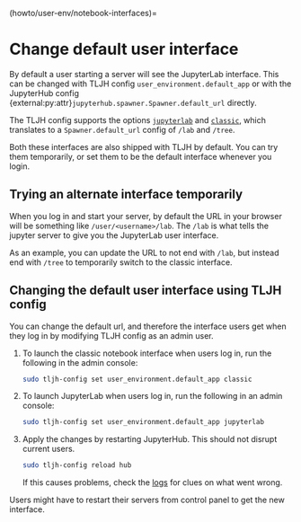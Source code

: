 (howto/user-env/notebook-interfaces)=

# Change default user interface

By default a user starting a server will see the JupyterLab interface. This can
be changed with TLJH config `user_environment.default_app` or with the
JupyterHub config
{external:py:attr}`jupyterhub.spawner.Spawner.default_url` directly.

The TLJH config supports the options [`jupyterlab`](https://github.com/jupyterlab/jupyterlab/)
and [`classic`](https://github.com/jupyter/notebook), which
translates to a `Spawner.default_url` config of `/lab` and `/tree`.

Both these interfaces are also shipped with TLJH by default. You can try them
temporarily, or set them to be the default interface whenever you login.

## Trying an alternate interface temporarily

When you log in and start your server, by default the URL in your browser will
be something like `/user/<username>/lab`. The `/lab` is what tells the jupyter
server to give you the JupyterLab user interface.

As an example, you can update the URL to not end with `/lab`, but instead end
with `/tree` to temporarily switch to the classic interface.

## Changing the default user interface using TLJH config

You can change the default url, and therefore the interface users get when they
log in by modifying TLJH config as an admin user.

1.  To launch the classic notebook interface when users log in, run the
    following in the admin console:

    ```bash
    sudo tljh-config set user_environment.default_app classic
    ```

1.  To launch JupyterLab when users log in, run the following in an admin
    console:

    ```bash
    sudo tljh-config set user_environment.default_app jupyterlab
    ```

1.  Apply the changes by restarting JupyterHub. This should not disrupt
    current users.

    ```bash
    sudo tljh-config reload hub
    ```

    If this causes problems, check the [logs](#troubleshoot-logs-jupyterhub) for
    clues on what went wrong.

Users might have to restart their servers from control panel to get the
new interface.
